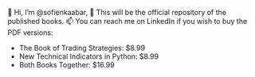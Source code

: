 👋 Hi, I’m @sofienkaabar, 👀 This will be the official repository of the published books. 📫 You can reach me on LinkedIn if you wish to buy the PDF versions:

- The Book of Trading Strategies: $8.99
- New Technical Indicators in Python: $8.99
- Both Books Together: $16.99

